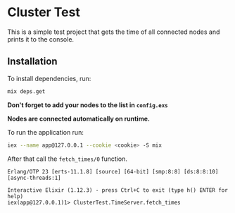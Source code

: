 # Cluster Test

This is a simple test project that gets the time of all connected nodes and prints it to the console.

## Installation

To install dependencies, run:
```bash
mix deps.get
```
**Don't forget to add your nodes to the list in `config.exs`**

**Nodes are connected automatically on runtime.**

To run the application run:
```bash
iex --name app@127.0.0.1 --cookie <cookie> -S mix
```
After that call the `fetch_times/0` function.
```
Erlang/OTP 23 [erts-11.1.8] [source] [64-bit] [smp:8:8] [ds:8:8:10] [async-threads:1]

Interactive Elixir (1.12.3) - press Ctrl+C to exit (type h() ENTER for help)
iex(app@127.0.0.1)1> ClusterTest.TimeServer.fetch_times
```
